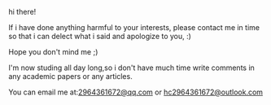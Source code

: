 hi there!

If i have done anything harmful to your interests, please contact me in time so that i can delect what i said and apologize to you, :)

Hope you don't mind me ;)

I'm now studing all day long,so i don't have much time write comments in any academic papers or any articles.

You can email me at:2964361672@qq.com or hc2964361672@outlook.com 
